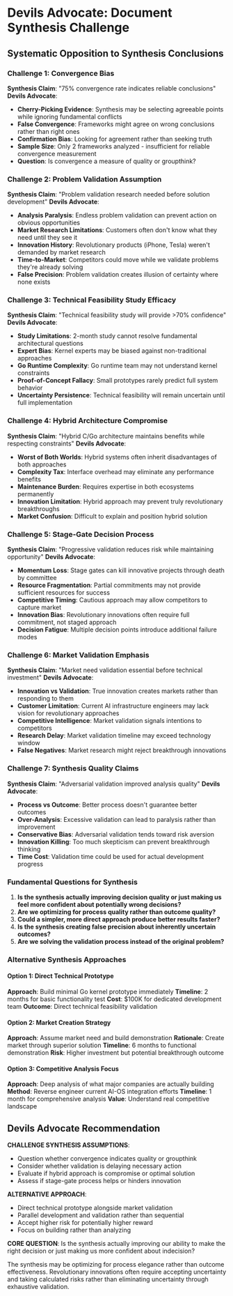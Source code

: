 # Devils Advocate: Document Synthesis Challenge

## Systematic Opposition to Synthesis Conclusions

### Challenge 1: Convergence Bias
**Synthesis Claim**: "75% convergence rate indicates reliable conclusions"
**Devils Advocate**:
- **Cherry-Picking Evidence**: Synthesis may be selecting agreeable points while ignoring fundamental conflicts
- **False Convergence**: Frameworks might agree on wrong conclusions rather than right ones
- **Confirmation Bias**: Looking for agreement rather than seeking truth
- **Sample Size**: Only 2 frameworks analyzed - insufficient for reliable convergence measurement
- **Question**: Is convergence a measure of quality or groupthink?

### Challenge 2: Problem Validation Assumption
**Synthesis Claim**: "Problem validation research needed before solution development"
**Devils Advocate**:
- **Analysis Paralysis**: Endless problem validation can prevent action on obvious opportunities
- **Market Research Limitations**: Customers often don't know what they need until they see it
- **Innovation History**: Revolutionary products (iPhone, Tesla) weren't demanded by market research
- **Time-to-Market**: Competitors could move while we validate problems they're already solving
- **False Precision**: Problem validation creates illusion of certainty where none exists

### Challenge 3: Technical Feasibility Study Efficacy
**Synthesis Claim**: "Technical feasibility study will provide >70% confidence"
**Devils Advocate**:
- **Study Limitations**: 2-month study cannot resolve fundamental architectural questions
- **Expert Bias**: Kernel experts may be biased against non-traditional approaches
- **Go Runtime Complexity**: Go runtime team may not understand kernel constraints
- **Proof-of-Concept Fallacy**: Small prototypes rarely predict full system behavior
- **Uncertainty Persistence**: Technical feasibility will remain uncertain until full implementation

### Challenge 4: Hybrid Architecture Compromise
**Synthesis Claim**: "Hybrid C/Go architecture maintains benefits while respecting constraints"
**Devils Advocate**:
- **Worst of Both Worlds**: Hybrid systems often inherit disadvantages of both approaches
- **Complexity Tax**: Interface overhead may eliminate any performance benefits
- **Maintenance Burden**: Requires expertise in both ecosystems permanently
- **Innovation Limitation**: Hybrid approach may prevent truly revolutionary breakthroughs
- **Market Confusion**: Difficult to explain and position hybrid solution

### Challenge 5: Stage-Gate Decision Process
**Synthesis Claim**: "Progressive validation reduces risk while maintaining opportunity"
**Devils Advocate**:
- **Momentum Loss**: Stage gates can kill innovative projects through death by committee
- **Resource Fragmentation**: Partial commitments may not provide sufficient resources for success
- **Competitive Timing**: Cautious approach may allow competitors to capture market
- **Innovation Bias**: Revolutionary innovations often require full commitment, not staged approach
- **Decision Fatigue**: Multiple decision points introduce additional failure modes

### Challenge 6: Market Validation Emphasis
**Synthesis Claim**: "Market need validation essential before technical investment"
**Devils Advocate**:
- **Innovation vs Validation**: True innovation creates markets rather than responding to them
- **Customer Limitation**: Current AI infrastructure engineers may lack vision for revolutionary approaches
- **Competitive Intelligence**: Market validation signals intentions to competitors
- **Research Delay**: Market validation timeline may exceed technology window
- **False Negatives**: Market research might reject breakthrough innovations

### Challenge 7: Synthesis Quality Claims
**Synthesis Claim**: "Adversarial validation improved analysis quality"
**Devils Advocate**:
- **Process vs Outcome**: Better process doesn't guarantee better outcomes
- **Over-Analysis**: Excessive validation can lead to paralysis rather than improvement
- **Conservative Bias**: Adversarial validation tends toward risk aversion
- **Innovation Killing**: Too much skepticism can prevent breakthrough thinking
- **Time Cost**: Validation time could be used for actual development progress

### Fundamental Questions for Synthesis

1. **Is the synthesis actually improving decision quality or just making us feel more confident about potentially wrong decisions?**
2. **Are we optimizing for process quality rather than outcome quality?**
3. **Could a simpler, more direct approach produce better results faster?**
4. **Is the synthesis creating false precision about inherently uncertain outcomes?**
5. **Are we solving the validation process instead of the original problem?**

### Alternative Synthesis Approaches

#### Option 1: Direct Technical Prototype
**Approach**: Build minimal Go kernel prototype immediately
**Timeline**: 2 months for basic functionality test
**Cost**: $100K for dedicated development team
**Outcome**: Direct technical feasibility validation

#### Option 2: Market Creation Strategy
**Approach**: Assume market need and build demonstration
**Rationale**: Create market through superior solution
**Timeline**: 6 months to functional demonstration
**Risk**: Higher investment but potential breakthrough outcome

#### Option 3: Competitive Analysis Focus
**Approach**: Deep analysis of what major companies are actually building
**Method**: Reverse engineer current AI-OS integration efforts
**Timeline**: 1 month for comprehensive analysis
**Value**: Understand real competitive landscape

## Devils Advocate Recommendation

**CHALLENGE SYNTHESIS ASSUMPTIONS**:
- Question whether convergence indicates quality or groupthink
- Consider whether validation is delaying necessary action
- Evaluate if hybrid approach is compromise or optimal solution
- Assess if stage-gate process helps or hinders innovation

**ALTERNATIVE APPROACH**: 
- Direct technical prototype alongside market validation
- Parallel development and validation rather than sequential
- Accept higher risk for potentially higher reward
- Focus on building rather than analyzing

**CORE QUESTION**: Is the synthesis actually improving our ability to make the right decision or just making us more confident about indecision?

The synthesis may be optimizing for process elegance rather than outcome effectiveness. Revolutionary innovations often require accepting uncertainty and taking calculated risks rather than eliminating uncertainty through exhaustive validation.